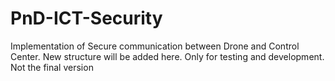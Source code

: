 # PnD-ICT-Security
Implementation of Secure communication between Drone and Control Center. 
New structure will be added here. Only for testing and development. Not the final version
